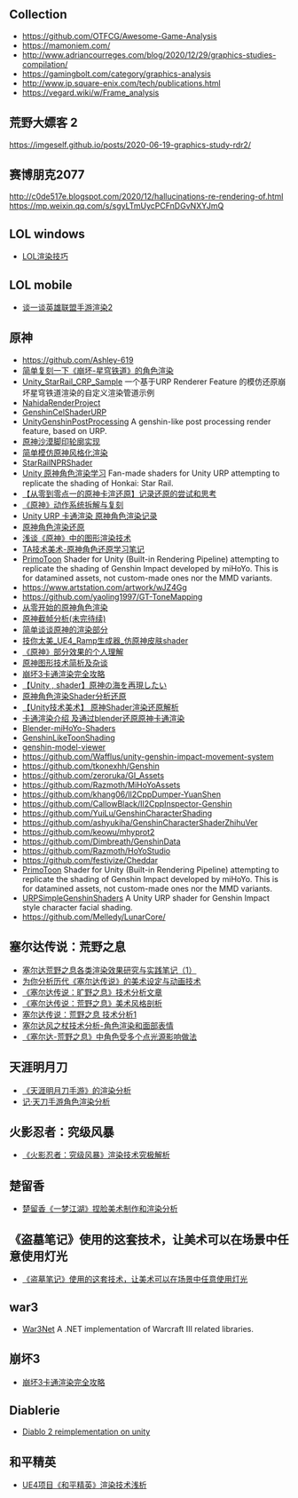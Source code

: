 ## Collection
- https://github.com/OTFCG/Awesome-Game-Analysis
- https://mamoniem.com/
- http://www.adriancourreges.com/blog/2020/12/29/graphics-studies-compilation/
- https://gamingbolt.com/category/graphics-analysis
- http://www.jp.square-enix.com/tech/publications.html
- https://vegard.wiki/w/Frame_analysis
## 荒野大嫖客 2
https://imgeself.github.io/posts/2020-06-19-graphics-study-rdr2/
## 赛博朋克2077
http://c0de517e.blogspot.com/2020/12/hallucinations-re-rendering-of.html
https://mp.weixin.qq.com/s/sgyLTmUycPCFnDGvNXYJmQ
## LOL windows
- [LOL渲染技巧](https://technology.riotgames.com/tags/performance)
## LOL mobile
- [谈一谈英雄联盟手游渲染2](https://zhuanlan.zhihu.com/p/286836840)
## 原神
- https://github.com/Ashley-619
- [简单复刻一下《崩坏-星穹铁道》的角色渲染](https://zhuanlan.zhihu.com/p/693831511)
- [Unity_StarRail_CRP_Sample](https://github.com/ChillyHub/Unity_StarRail_CRP_Sample) 一个基于URP Renderer Feature 的模仿还原崩坏星穹铁道渲染的自定义渲染管道示例
- [NahidaRenderProject](https://github.com/kaze-mio/NahidaRenderProject)
- [GenshinCelShaderURP](https://github.com/Gaolingx/GenshinCelShaderURP)
- [UnityGenshinPostProcessing](https://github.com/kaze-mio/UnityGenshinPostProcessing) A genshin-like post processing render feature, based on URP.
- [原神沙漠脚印轮廓实现](https://noirccc.net/blog/zh/posts/773)
- [简单模仿原神风格化渲染](https://github.com/hh455695642/URPGenshinImpactShader)
- [StarRailNPRShader](https://github.com/stalomeow/StarRailNPRShader)
- [Unity 原神角色渲染学习](https://zhuanlan.zhihu.com/p/434053030) Fan-made shaders for Unity URP attempting to replicate the shading of Honkai: Star Rail.
- [【从零到零点一的原神卡渲还原】记录还原的尝试和思考](https://zhuanlan.zhihu.com/p/376094989)
- [《原神》动作系统拆解与复刻](https://zhuanlan.zhihu.com/p/588726929)
- [Unity URP 卡通渲染 原神角色渲染记录](https://zhuanlan.zhihu.com/p/551104542)
- [原神角色渲染还原](https://zhuanlan.zhihu.com/p/547129280)
- [浅谈《原神》中的图形渲染技术](https://blog.csdn.net/weixin_44176696/article/details/114176844?)
- [TA技术美术-原神角色还原学习笔记](https://zhuanlan.zhihu.com/p/511540455)
- [PrimoToon](https://github.com/festivize/PrimoToon) Shader for Unity (Built-in Rendering Pipeline) attempting to replicate the shading of Genshin Impact developed by miHoYo. This is for datamined assets, not custom-made ones nor the MMD variants.
- https://www.artstation.com/artwork/wJZ4Gg
- https://github.com/yaoling1997/GT-ToneMapping
- [从零开始的原神角色渲染](https://zhuanlan.zhihu.com/p/468209534)
- [原神截帧分析(未完待续)](https://zhuanlan.zhihu.com/p/272495627)
- [简单谈谈原神的渲染部分](https://zhuanlan.zhihu.com/p/259589537)
- [技你太美_UE4_Ramp生成器_仿原神皮肤shader](https://zhuanlan.zhihu.com/p/248998437)
- [《原神》部分效果的个人理解](https://zhuanlan.zhihu.com/p/246531456)
- [原神图形技术简析及杂谈](https://zhuanlan.zhihu.com/p/260824391)
- [崩坏3卡通渲染完全攻略](https://www.bilibili.com/video/BV1pt411w7jX)
- [【Unity , shader】原神の海を再現したい](https://qiita.com/uynet/items/f8b087d47f5cf316eb7e)
- [原神角色渲染Shader分析还原](https://zhuanlan.zhihu.com/p/360229590)
- [【Unity技术美术】 原神Shader渲染还原解析](https://zhuanlan.zhihu.com/p/435005339)
- [卡通渲染介绍 及通过blender还原原神卡通渲染](https://zhuanlan.zhihu.com/p/459947825)
- [Blender-miHoYo-Shaders](https://github.com/Festivize/Blender-miHoYo-Shaders)
- [GenshinLikeToonShading](https://github.com/RabiChora/GenshinLikeToonShading)
- [genshin-model-viewer](https://github.com/emako/genshin-model-viewer)
- https://github.com/Wafflus/unity-genshin-impact-movement-system 
- https://github.com/tkonexhh/Genshin
- https://github.com/zeroruka/GI_Assets
- https://github.com/Razmoth/MiHoYoAssets
- https://github.com/khang06/Il2CppDumper-YuanShen
- https://github.com/CallowBlack/Il2CppInspector-Genshin
- https://github.com/YuiLu/GenshinCharacterShading
- https://github.com/ashyukiha/GenshinCharacterShaderZhihuVer
- https://github.com/keowu/mhyprot2
- https://github.com/Dimbreath/GenshinData
- https://github.com/Razmoth/HoYoStudio
- https://github.com/festivize/Cheddar
- [PrimoToon](https://github.com/festivize/PrimoToon) Shader for Unity (Built-in Rendering Pipeline) attempting to replicate the shading of Genshin Impact developed by miHoYo. This is for datamined assets, not custom-made ones nor the MMD variants.
- [URPSimpleGenshinShaders](https://github.com/NoiRC256/URPSimpleGenshinShaders) A Unity URP shader for Genshin Impact style character facial shading.
- https://github.com/Melledy/LunarCore/
## 塞尔达传说：荒野之息
- [塞尔达荒野之息各类渲染效果研究与实践笔记（1）](https://zhuanlan.zhihu.com/p/580141974)
- [为你分析历代《塞尔达传说》的美术设定与动画技术](https://www.taptap.com/topic/2604022?region=jp)
- [《塞尔达传说：旷野之息》技术分析文章](https://www.bilibili.com/read/cv3239418)
- [《塞尔达传说：荒野之息》美术风格剖析](https://zhuanlan.zhihu.com/p/25328476)
- [塞尔达传说：荒野之息 技术分析1](https://zhuanlan.zhihu.com/p/25662588)
- [塞尔达风之杖技术分析-角色渲染和面部表情](https://zhuanlan.zhihu.com/p/26140321)
- [《塞尔达-荒野之息》中角色受多个点光源影响做法](http://walkingfat.com/%E3%80%8A%E5%A1%9E%E5%B0%94%E8%BE%BE-%E8%8D%92%E9%87%8E%E4%B9%8B%E6%81%AF%E3%80%8B%E4%B8%AD%E8%A7%92%E8%89%B2%E5%8F%97%E5%A4%9A%E4%B8%AA%E7%82%B9%E5%85%89%E6%BA%90%E5%BD%B1%E5%93%8D%E5%81%9A%E6%B3%95/?tdsourcetag=s_pcqq_aiomsg)
## 天涯明月刀
- [《天涯明月刀手游》的渲染分析](https://zhuanlan.zhihu.com/p/266850390)
- [记·天刀手游角色渲染分析](https://zhuanlan.zhihu.com/p/295347623)
## 火影忍者：究级风暴
- [《火影忍者：究级风暴》渲染技术究极解析](https://gameinstitute.qq.com/community/detail/106712)
## 楚留香
- [楚留香《一梦江湖》捏脸美术制作和渲染分析](https://zhuanlan.zhihu.com/p/76979718)
## 《盗墓笔记》使用的这套技术，让美术可以在场景中任意使用灯光
- [《盗墓笔记》使用的这套技术，让美术可以在场景中任意使用灯光](https://zhuanlan.zhihu.com/p/337286513)
## war3
- [War3Net](https://github.com/Drake53/War3Net) A .NET implementation of Warcraft III related libraries.
## 崩坏3
- [崩坏3卡通渲染完全攻略](https://www.bilibili.com/video/BV1pt411w7jX)
## Diablerie
- [Diablo 2 reimplementation on unity ](https://github.com/mofr/Diablerie)
## 和平精英
- [UE4项目《和平精英》渲染技术浅析](https://www.magesbox.com/article/detail/id/991.html)